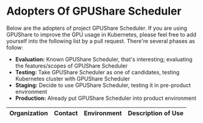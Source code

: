 # Adopters Of GPUShare Scheduler 

Below are the adopters of project GPUShare Scheduler. If you are using GPUShare to improve the GPU usage in Kubernetes, please feel free to add yourself into the following list by a pull request. There're several phases as follow:

* **Evaluation:** Known GPUShare Scheduler, that's interesting; evaluating the features/scopes of GPUShare Scheduler
* **Testing:** Take GPUShare Scheduler as one of candidates, testing Kubernetes cluster with GPUShare Scheduler
* **Staging:** Decide to use GPUShare Scheduler, testing it in pre-product environment
* **Production:** Already put GPUShare Scheduler into product environment

| Organization | Contact | Environment | Description of Use |
| ------------ | ------- | ----------- | ------------------ |